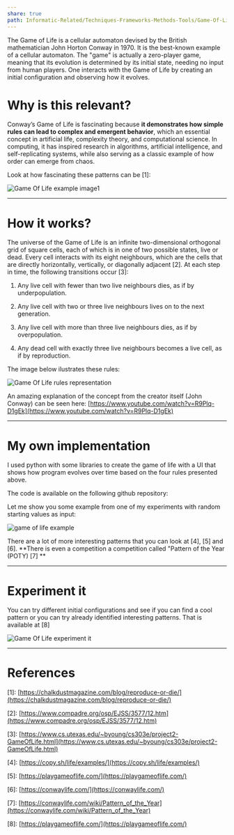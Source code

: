 ```yaml
---
share: true
path: Informatic-Related/Techniques-Frameworks-Methods-Tools/Game-Of-Life
---
```


The Game of Life is a cellular automaton devised by the British mathematician John Horton Conway in 1970. It is the best-known example of a cellular automaton. The "game" is actually a zero-player game, meaning that its evolution is determined by its initial state, needing no input from human players. One interacts with the Game of Life by creating an initial configuration and observing how it evolves.


# Why is this relevant?

Conway’s Game of Life is fascinating because **it demonstrates how simple rules can lead to complex and emergent behavior**, which an essential concept in artificial life, complexity theory, and computational science. In computing, it has inspired research in algorithms, artificial intelligence, and self-replicating systems, while also serving as a classic example of how order can emerge from chaos.

Look at how fascinating these patterns can be \[1]:

![Game Of Life example image1](https://i.imgur.com/gbbmSeG.png)


---

# How it works?

The universe of the Game of Life is an infinite two-dimensional orthogonal grid of square cells, each of which is in one of two possible states, live or dead. Every cell interacts with its eight neighbours, which are the cells that are directly horizontally, vertically, or diagonally adjacent \[2]. At each step in time, the following transitions occur \[3]:

1. Any live cell with fewer than two live neighbours dies, as if by underpopulation.

2. Any live cell with two or three live neighbours lives on to the next generation.

3. Any live cell with more than three live neighbours dies, as if by overpopulation.

4. Any dead cell with exactly three live neighbours becomes a live cell, as if by reproduction.


The image below ilustrates these rules:

![Game Of Life rules representation](https://i.imgur.com/x7UPYIv.png)


An amazing explanation of the concept from the creator itself (John Conway) can be seen here: [https://www.youtube.com/watch?v=R9Plq-D1gEk](https://www.youtube.com/watch?v=R9Plq-D1gEk)

---

# My own implementation

I used python with some libraries to create the game of life with a UI that shows how program evolves over time based on the four rules presented above.

The code is available on the following github repository:

Let me show you some example from one of my experiments with random starting values as input:

![game of life example](https://i.imgur.com/X2tdarS.gif)


There are a lot of more interesting patterns that you can look at \[4], \[5] and \[6]. **There is even a competition a competition called "Pattern of the Year (POTY) \[7] **


---

# Experiment it

You can try different initial configurations and see if you can find a cool pattern or you can try already identified interesting patterns. That is available at \[8]

![Game Of Life experiment it](https://i.imgur.com/qKNfBk4.png)


---

# References

\[1]: [https://chalkdustmagazine.com/blog/reproduce-or-die/](https://chalkdustmagazine.com/blog/reproduce-or-die/)

\[2]: [https://www.compadre.org/osp/EJSS/3577/12.htm](https://www.compadre.org/osp/EJSS/3577/12.htm) 

\[3]: [https://www.cs.utexas.edu/~byoung/cs303e/project2-GameOfLife.html](https://www.cs.utexas.edu/~byoung/cs303e/project2-GameOfLife.html)

\[4]: [https://copy.sh/life/examples/](https://copy.sh/life/examples/)

\[5]: [https://playgameoflife.com/](https://playgameoflife.com/)

\[6]: [https://conwaylife.com/](https://conwaylife.com/)

\[7]: [https://conwaylife.com/wiki/Pattern_of_the_Year](https://conwaylife.com/wiki/Pattern_of_the_Year)

\[8]: [https://playgameoflife.com/](https://playgameoflife.com/)
